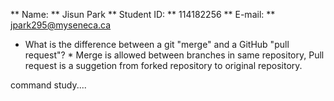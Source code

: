 ** Name: ** Jisun Park
** Student ID: ** 114182256
** E-mail: ** jpark295@myseneca.ca

* What is the difference between a git "merge" and a GitHub "pull request"? *
Merge is allowed between branches in same repository, 
Pull request is a suggetion from forked repository to original repository.

command study....
